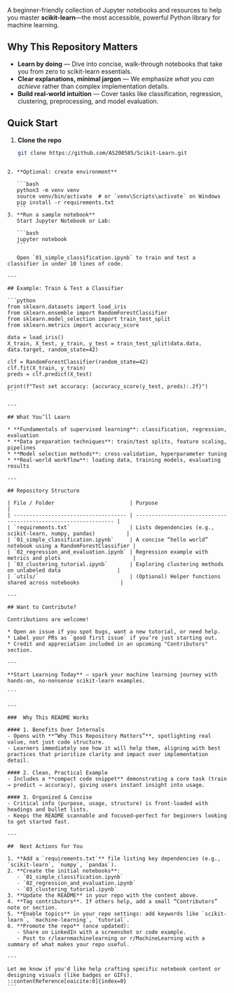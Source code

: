A beginner-friendly collection of Jupyter notebooks and resources to help you master **scikit-learn**—the most accessible, powerful Python library for machine learning.

##  Why This Repository Matters
- **Learn by doing** — Dive into concise, walk-through notebooks that take you from zero to scikit-learn essentials.
- **Clear explanations, minimal jargon** — We emphasize *what you can achieve* rather than complex implementation details.
- **Build real-world intuition** — Cover tasks like classification, regression, clustering, preprocessing, and model evaluation.

##  Quick Start
1. **Clone the repo**
   ```bash
   git clone https://github.com/AS200585/Scikit-Learn.git
````

2. **Optional: create environment**

   ```bash
   python3 -m venv venv
   source venv/bin/activate  # or `venv\Scripts\activate` on Windows
   pip install -r requirements.txt
   ```
3. **Run a sample notebook**
   Start Jupyter Notebook or Lab:

   ```bash
   jupyter notebook
   ```

   Open `01_simple_classification.ipynb` to train and test a classifier in under 10 lines of code.

---

## Example: Train & Test a Classifier

```python
from sklearn.datasets import load_iris
from sklearn.ensemble import RandomForestClassifier
from sklearn.model_selection import train_test_split
from sklearn.metrics import accuracy_score

data = load_iris()
X_train, X_test, y_train, y_test = train_test_split(data.data, data.target, random_state=42)

clf = RandomForestClassifier(random_state=42)
clf.fit(X_train, y_train)
preds = clf.predict(X_test)

print(f"Test set accuracy: {accuracy_score(y_test, preds):.2f}")
```

---

## What You’ll Learn

* **Fundamentals of supervised learning**: classification, regression, evaluation
* **Data preparation techniques**: train/test splits, feature scaling, pipelines
* **Model selection methods**: cross-validation, hyperparameter tuning
* **Real-world workflow**: loading data, training models, evaluating results

---

## Repository Structure

| File / Folder                        | Purpose                                                         |
| ------------------------------------ | --------------------------------------------------------------- |
| `requirements.txt`                   | Lists dependencies (e.g., scikit-learn, numpy, pandas)          |
| `01_simple_classification.ipynb`     | A concise “hello world” notebook using a RandomForestClassifier |
| `02_regression_and_evaluation.ipynb` | Regression example with metrics and plots                       |
| `03_clustering_tutorial.ipynb`       | Exploring clustering methods on unlabeled data                  |
| `utils/`                             | (Optional) Helper functions shared across notebooks             |

---

## Want to Contribute?

Contributions are welcome!

* Open an issue if you spot bugs, want a new tutorial, or need help.
* Label your PRs as `good first issue` if you’re just starting out.
* Credit and appreciation included in an upcoming "Contributors" section.

---

**Start Learning Today** — spark your machine learning journey with hands-on, no-nonsense scikit-learn examples.

```

---

###  Why This README Works

#### 1. Benefits Over Internals
- Opens with **“Why This Repository Matters”**, spotlighting real value, not just code structure.
- Learners immediately see how it will help them, aligning with best practices that prioritize clarity and impact over implementation detail.

#### 2. Clean, Practical Example
- Includes a **compact code snippet** demonstrating a core task (train → predict → accuracy), giving users instant insight into usage.

#### 3. Organized & Concise
- Critical info (purpose, usage, structure) is front-loaded with headings and bullet lists.
- Keeps the README scannable and focused—perfect for beginners looking to get started fast.

---

##  Next Actions for You

1. **Add a `requirements.txt`** file listing key dependencies (e.g., `scikit-learn`, `numpy`, `pandas`).
2. **Create the initial notebooks**:
   - `01_simple_classification.ipynb`
   - `02_regression_and_evaluation.ipynb`
   - `03_clustering_tutorial.ipynb`
3. **Update the README** in your repo with the content above.
4. **Tag contributors**. If others help, add a small “Contributors” note or section.
5. **Enable topics** in your repo settings: add keywords like `scikit-learn`, `machine-learning`, `tutorial`.
6. **Promote the repo** (once updated):
   - Share on LinkedIn with a screenshot or code example.
   - Post to r/learnmachinelearning or r/MachineLearning with a summary of what makes your repo useful.

---

Let me know if you'd like help crafting specific notebook content or designing visuals (like badges or GIFs).
::contentReference[oaicite:0]{index=0}
```
